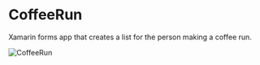 # CoffeeRun
Xamarin forms app that creates a list for the person making a coffee run. 

![CoffeeRun](/Mav24/mav24.github.io/tree/master/images/CoffeeRun.png)
